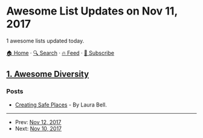 # Awesome List Updates on Nov 11, 2017

1 awesome lists updated today.

[🏠 Home](/README.md) · [🔍 Search](https://test.trackawesomelist.com/search/) · [🔥 Feed](https://test.trackawesomelist.com/feed.xml) · [📮 Subscribe](https://trackawesomelist.us17.list-manage.com/subscribe?u=d2f0117aa829c83a63ec63c2f&id=36a103854c)



## [1. Awesome Diversity](/content/folkswhocode/awesome-diversity/README.md)

### Posts

*   [Creating Safe Places](https://medium.com/defensible-me/creating-safe-places-59158520c5d8) - By Laura Bell.

---

- Prev: [Nov 12, 2017](/content/2017/11/12/README.md)
- Next: [Nov 10, 2017](/content/2017/11/10/README.md)